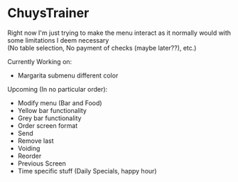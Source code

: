 # ChuysTrainer
Right now I'm just trying to make the menu interact as it normally would with some limitations I deem necessary  
(No table selection, No payment of checks (maybe later??), etc.) 

Currently Working on:   
* Margarita submenu different color

Upcoming (In no particular order): 
* Modify menu (Bar and Food)
* Yellow bar functionality
* Grey bar functionality
* Order screen format
* Send
* Remove last
* Voiding
* Reorder
* Previous Screen
* Time specific stuff (Daily Specials, happy hour)
